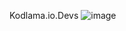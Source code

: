 Kodlama.io.Devs
![image](https://user-images.githubusercontent.com/100415310/189449788-5f5f939d-ff4f-4131-bb76-f4a5e3dfde4c.png)

